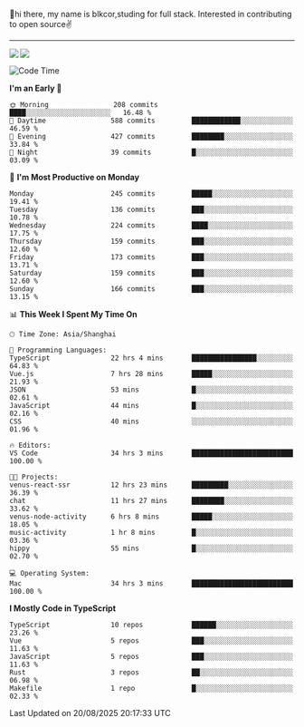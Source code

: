 👋hi there, my name is blkcor,studing for full stack.
Interested in contributing to open source✌️

<hr/>

![](https://github-readme-stats.vercel.app/api?username=blkcor)
<a href="https://github.com/blkcor/github-readme-stats">
    <img align="left" src="https://github-readme-stats.vercel.app/api/top-langs/?username=blkcor&hide=jupyter%20notebook,shaderlab,tex,c%23&langs_count=9" />
</a>


<!--START_SECTION:waka-->
![Code Time](http://img.shields.io/badge/Code%20Time-2%2C426%20hrs%2055%20mins-blue)

**I'm an Early 🐤** 

```text
🌞 Morning                208 commits         ████░░░░░░░░░░░░░░░░░░░░░   16.48 % 
🌆 Daytime                588 commits         ████████████░░░░░░░░░░░░░   46.59 % 
🌃 Evening                427 commits         ████████░░░░░░░░░░░░░░░░░   33.84 % 
🌙 Night                  39 commits          █░░░░░░░░░░░░░░░░░░░░░░░░   03.09 % 
```
📅 **I'm Most Productive on Monday** 

```text
Monday                   245 commits         █████░░░░░░░░░░░░░░░░░░░░   19.41 % 
Tuesday                  136 commits         ███░░░░░░░░░░░░░░░░░░░░░░   10.78 % 
Wednesday                224 commits         ████░░░░░░░░░░░░░░░░░░░░░   17.75 % 
Thursday                 159 commits         ███░░░░░░░░░░░░░░░░░░░░░░   12.60 % 
Friday                   173 commits         ███░░░░░░░░░░░░░░░░░░░░░░   13.71 % 
Saturday                 159 commits         ███░░░░░░░░░░░░░░░░░░░░░░   12.60 % 
Sunday                   166 commits         ███░░░░░░░░░░░░░░░░░░░░░░   13.15 % 
```


📊 **This Week I Spent My Time On** 

```text
🕑︎ Time Zone: Asia/Shanghai

💬 Programming Languages: 
TypeScript               22 hrs 4 mins       ████████████████░░░░░░░░░   64.83 % 
Vue.js                   7 hrs 28 mins       █████░░░░░░░░░░░░░░░░░░░░   21.93 % 
JSON                     53 mins             █░░░░░░░░░░░░░░░░░░░░░░░░   02.61 % 
JavaScript               44 mins             █░░░░░░░░░░░░░░░░░░░░░░░░   02.16 % 
CSS                      40 mins             ░░░░░░░░░░░░░░░░░░░░░░░░░   01.96 % 

🔥 Editors: 
VS Code                  34 hrs 3 mins       █████████████████████████   100.00 % 

🐱‍💻 Projects: 
venus-react-ssr          12 hrs 23 mins      █████████░░░░░░░░░░░░░░░░   36.39 % 
chat                     11 hrs 27 mins      ████████░░░░░░░░░░░░░░░░░   33.62 % 
venus-node-activity      6 hrs 8 mins        █████░░░░░░░░░░░░░░░░░░░░   18.05 % 
music-activity           1 hr 8 mins         █░░░░░░░░░░░░░░░░░░░░░░░░   03.36 % 
hippy                    55 mins             █░░░░░░░░░░░░░░░░░░░░░░░░   02.70 % 

💻 Operating System: 
Mac                      34 hrs 3 mins       █████████████████████████   100.00 % 
```

**I Mostly Code in TypeScript** 

```text
TypeScript               10 repos            ██████░░░░░░░░░░░░░░░░░░░   23.26 % 
Vue                      5 repos             ███░░░░░░░░░░░░░░░░░░░░░░   11.63 % 
JavaScript               5 repos             ███░░░░░░░░░░░░░░░░░░░░░░   11.63 % 
Rust                     3 repos             ██░░░░░░░░░░░░░░░░░░░░░░░   06.98 % 
Makefile                 1 repo              █░░░░░░░░░░░░░░░░░░░░░░░░   02.33 % 
```




 Last Updated on 20/08/2025 20:17:33 UTC
<!--END_SECTION:waka-->


